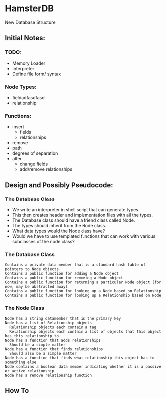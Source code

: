 # HamsterDB
New Database Structure

## Initial Notes:
### TODO:
* Memory Loader
* Interpreter
* Define file form/ syntax

### Node Types:
* fieldadfasdfasd
* relationship

### Functions:
* insert
    * fields
    * relationships
* remove
* path
* degrees of separation
* alter
    * change fields
    * add/remove relationships 

## Design and Possibly Pseudocode:
### The Database Class

* We write an interpreter in shell script that can generate types.
* This then creates header and implementation files with all the types.
* The Database class should have a friend class called Node.
* The types should inherit from the Node class.
* What data types would the Node class have?
* Would we have to use templated functions that can work with various subclasses of the node class?

### The Database Class
```
Contains a private data member that is a standard hash table of pointers to Node objects
Contains a public function for adding a Node object
Contains a public function for removing a Node object
Contains a public function for returning a particular Node object (for now, may be abstracted away)
Contains a public function for looking up a Node based on Relationship
Contains a public function for looking up a Relationship based on Node
```

### The Node Class

```
Node has a string datamember that is the primary key
Node has a list of Relationship objects
  Relationship objects each contain a tag
  Relationship objects each contain a list of objects that this object has this relationship to
Node has a function that adds relationships
  Should be a simple matter
Node has a function that finds relationships
  Should also be a simple matter
Node has a function that finds what relationship this object has to something else
Node contains a boolean data member indicating whether it is a passive or active relationship
Node has a remove relationship function
```

## How To
